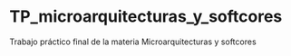 # TP_microarquitecturas_y_softcores
Trabajo práctico final de la materia Microarquitecturas y softcores
